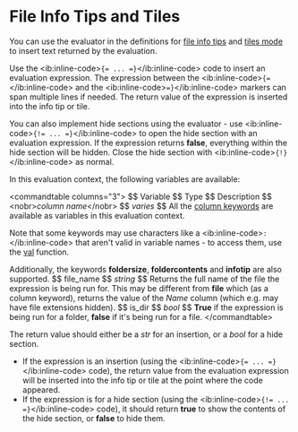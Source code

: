 # File Info Tips and Tiles

You can use the evaluator in the definitions for [file info tips](/Manual/file_types/filetype_editor/info_tip.md) and [tiles mode](/Manual/file_types/filetype_editor/tiles_mode.md) to insert text returned by the evaluation.

Use the \<ib:inline-code\>`{= ... =}`\</ib:inline-code\> code to insert an evaluation expression. The expression between the \<ib:inline-code\>`{=`\</ib:inline-code\> and the \<ib:inline-code\>`=}`\</ib:inline-code\> markers can span multiple lines if needed. The return value of the expression is inserted into the info tip or tile.

You can also implement hide sections using the evaluator - use \<ib:inline-code\>`{!= ... =}`\</ib:inline-code\> to open the hide section with an evaluation expression. If the expression returns **false**, everything within the hide section will be hidden. Close the hide section with \<ib:inline-code\>`{!}`\</ib:inline-code\> as normal.

In this evaluation context, the following variables are available:

\<commandtable columns="3"\> \$\$ Variable \$\$ Type \$\$ Description \$\$ \<nobr\>*column name*\</nobr\> \$\$ *varies* \$\$ All the [column keywords](/Manual/reference/metadata_keywords/keywords_for_columns.md) are available as variables in this evaluation context.

Note that some keywords may use characters like a \<ib:inline-code\>`:`\</ib:inline-code\> that aren't valid in variable names - to access them, use the [val](/Manual/reference/evaluator/val.md) function.

Additionally, the keywords **foldersize**, **foldercontents** and **infotip** are also supported. \$\$ file_name \$\$ *string* \$\$ Returns the full name of the file the expression is being run for. This may be different from **file** which (as a column keyword), returns the value of the *Name* column (which e.g. may have file extensions hidden). \$\$ is_dir \$\$ *bool* \$\$ **True** if the expression is being run for a folder, **false** if it's being run for a file. \</commandtable\>

The return value should either be a *str* for an insertion, or a *bool* for a hide section.

- If the expression is an insertion (using the \<ib:inline-code\>`{= ... =}`\</ib:inline-code\> code), the return value from the evaluation expression will be inserted into the info tip or tile at the point where the code appeared.
- If the expression is for a hide section (using the \<ib:inline-code\>`{!= ... =}`\</ib:inline-code\> code), it should return **true** to show the contents of the hide section, or **false** to hide them.
